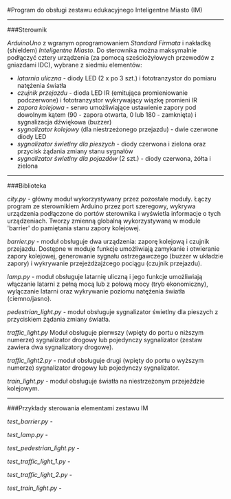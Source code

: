 #Program do obsługi zestawu edukacyjnego Inteligentne Miasto (IM)
<hr />
###Sterownik

*ArduinoUno* z wgranym oprogramowaniem *Standard Firmata* i nakładką (shieldem) *Inteligentne Miasto*.
Do sterownika można maksymalnie podłączyć cztery urządzenia (za pomocą sześciożyłowych przewodów z gniazdami IDC), 
wybrane z siedmiu elementów:
* *latarnia uliczna* - diody LED (2 x po 3 szt.) i fototranzystor do pomiaru natężenia światła
* *czujnik przejazdu* - dioda LED IR (emitująca promieniowanie podczerwone) i fototranzystor wykrywający wiązkę promieni IR
* *zapora kolejowa* - serwo umożliwiające ustawienie zapory pod dowolnym kątem (90 - zapora otwarta, 0 lub 180 - zamknięta)
  i sygnalizacja dźwiękowa (buzzer)
* *sygnalizator kolejowy* (dla niestrzeżonego przejazdu) - dwie czerwone diody LED
* *sygnalizator świetlny dla pieszych* - diody czerwona i zielona oraz przycisk żądania zmiany stanu sygnałów
* *sygnalizator świetlny dla pojazdów* (2 szt.) -  diody czerwona, żółta i zielona

<hr />
###Biblioteka

*city.py* - główny moduł wykorzystywany przez pozostałe moduły. Łączy program ze sterownikiem Arduino przez port szeregowy,
wykrywa urządzenia podłączone do portów sterownika i wyświetla informacje o tych urządzeniach.
Tworzy zmienną globalną wykorzystywaną w module 'barrier' do pamiętania stanu zapory kolejowej.

*barrier.py* - moduł obsługuje dwa urządzenia: zaporę kolejową i czujnik przejazdu.
Dostępne w moduje funkcje umożliwiają zamykanie i otwieranie zapory kolejowej, generowanie sygnału
ostrzegawczego (buzzer w układzie zapory) i wykrywanie przejeżdżajżcego pociągu (czujnik przejazdu).

*lamp.py* - moduł obsługuje latarnię uliczną i jego funkcje umożliwiają włączanie latarni z pełną mocą lub z połową mocy
(tryb ekonomiczny), wylączanie latarni oraz wykrywanie poziomu natężenia światła (ciemno/jasno).

*pedestrian_light.py* - moduł obsługuje sygnalizator świetlny dla pieszych z przyciskiem żądania zmiany światła.

*traffic_light.py*
Moduł obsługuje pierwszy (wpięty do portu o niższym numerze) sygnalizator drogowy
lub pojedynczy sygnalizator (zestaw zawiera dwa sygnalizatory drogowe).

*traffic_light2.py* - moduł obsługuje drugi (wpięty do portu o wyższym numerze) sygnalizator drogowy
lub pojedynczy sygnalizator.

*train_light.py* - moduł obsługuje światła na niestrzeżonym przejeździe kolejowym.

<hr />
###Przykłady sterowania elementami zestawu IM

*test_barrier.py* - 

*test_lamp.py* - 

*test_pedestrian_light.py* -

*test_traffic_light_1.py* -

*test_traffic_light_2.py* -

*test_train_light.py* -
